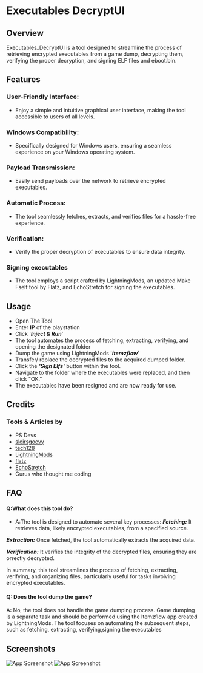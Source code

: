 
# Executables DecryptUI

## Overview
Executables_DecryptUI is a tool designed to streamline the process of retrieving encrypted executables from a game dump, decrypting them, verifying the proper decryption, and signing ELF files and eboot.bin.




## Features

### User-Friendly Interface: 
- Enjoy a simple and intuitive graphical user interface, making the tool accessible to users of all levels.

### Windows Compatibility: 
- Specifically designed for Windows users, ensuring a seamless experience on your Windows operating system.

### Payload Transmission:
- Easily send payloads over the network to retrieve encrypted executables.
### Automatic Process: 
- The tool seamlessly fetches, extracts, and verifies files for a hassle-free experience.
### Verification: 
- Verify the proper decryption of executables to ensure data integrity.
### Signing executables
- The tool employs a script crafted by LightningMods, an updated Make Fself tool by Flatz, and EchoStretch for signing the executables.


## Usage
 - Open The Tool
 - Enter **IP** of the playstation
 - Click '***Inject & Run***'
 - The tool automates the process of fetching, extracting, verifying, and opening the designated folder
 - Dump the game using LightningMods '***Itemzflow***'
 - Transfer/ replace the decrypted files to the  acquired dumped folder.
 - Click the ***'Sign Elfs'*** button within the tool.
 - Navigate to the folder where the executables were replaced, and then click "OK."
 - The executables have been resigned and are now ready for use.



## Credits
### Tools & Articles by

- PS Devs
- [sleirsgoevy](https://github.com/sleirsgoevy/ps4jb-payloads/tree/bd-jb/ps5-self-dumper)
- [tech128](https://github.com/tech128/socat-1.7.3.0-windows)
- [LightningMods](https://github.com/LightningMods/Itemzflow)
- [flatz](https://github.com/flatz)
- [EchoStretch](https://github.com/EchoStretch)
- Gurus who thought me coding





## FAQ
#### Q:What does this tool do?
- A:The tool is designed to automate several key processes:
***Fetching:*** It retrieves data, likely encrypted executables, from a specified source.

***Extraction:*** Once fetched, the tool automatically extracts the acquired data.

***Verification:*** It verifies the integrity of the decrypted files, ensuring they are orrectly decrypted.


In summary, this tool streamlines the process of fetching, extracting, verifying, and organizing files, particularly useful for tasks involving encrypted executables.

#### Q: Does the tool dump the game?
A: No, the tool does not handle the game dumping process. Game dumping is a separate task and should be performed using the Itemzflow app created by LightningMods. The tool focuses on automating the subsequent steps, such as fetching, extracting, verifying,signing the executables





## Screenshots

![App Screenshot](https://i.imgur.com/069Xfqp.png)
![App Screenshot](https://i.imgur.com/dwZbCkN.png)

